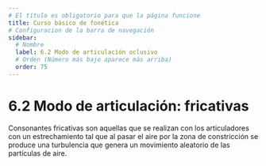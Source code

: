 ```yaml
---
# El título es obligatorio para que la página funcione
title: Curso básico de fonética
# Configuracion de la barra de navegación
sidebar:
  # Nombre
  label: 6.2 Modo de articulación oclusivo
  # Orden (Número más bajo aparece más arriba)
  order: 75
---
```

# 6.2 Modo de articulación: fricativas

Consonantes fricativas son aquellas que se realizan con los articuladores con un estrechamiento tal que al pasar el aire por la zona de constricción se produce una turbulencia que genera un movimiento aleatorio de las partículas de aire.

